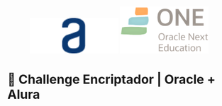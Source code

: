 <div align="center" vertical-align: top>
  <img src="https://github.com/OscarSalcido/AluraChallenge-Sprint01/blob/main/assets/Logo.png" width="200"/>
  <img src="https://github.com/OscarSalcido/AluraChallenge-Sprint01/blob/main/assets/Logo2.png" width="200"/>
</div>


# 🚀 Challenge Encriptador | Oracle + Alura
